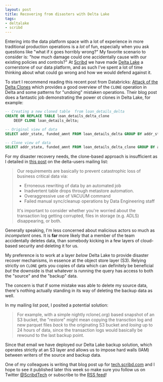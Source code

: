 ```yaml
---
layout: post
title: Recovering from disasters with Delta Lake
tags:
- deltalake
- scribd
---
```


Entering into the data platform space with a lot of experience in more
traditional production operations is a _lot_ of fun, especially when you ask
questions like "what if `X` goes horribly wrong?"  My favorite scenario to
consider is: "how much damage could one accidentally cause with our existing
policies and controls?"  At [Scribd](https://tech.scribd.com) we have made
[Delta Lake](https://delta.io) a cornerstone of our data platform, and as such
I've spent a lot of time thinking about what could go wrong and how we would
defend against it.  


To start I recommend reading this recent post from Databricks: [Attack of the
Delta
Clones](https://databricks.com/blog/2021/04/20/attack-of-the-delta-clones-against-disaster-recovery-availability-complexity.html)
which provides a good overview of the `CLONE` operation in Delta and some
patterns for "undoing" mistaken operations. Their blog post does a fantastic
job demonstrating the power ot clones in Delta Lake, for example:


```sql
-- Creating a new cloned table  from loan_details_delta
CREATE OR REPLACE TABLE loan_details_delta_clone
    DEEP CLONE loan_details_delta;

-- Original view of data
SELECT addr_state, funded_amnt FROM loan_details_delta GROUP BY addr_state, funded_amnt

-- Clone view of data
SELECT addr_state, funded_amnt FROM loan_details_delta_clone GROUP BY addr_state, funded_amnt
```


For my disaster recovery needs, the clone-based approach is insufficient as I detailed in [this post](https://groups.google.com/g/delta-users/c/2WOymkv4KgI/m/zvqKkQwJDwAJ) on the delta-users mailing list:


> Our requirements are basically to prevent catastrophic loss of business critical data via:
> 
> * Erroneous rewriting of data by an automated job
> * Inadvertent table drops through metastore automation.
> * Overaggressive use of VACUUM command
> * Failed manual sync/cleanup operations by Data Engineering staff
> 
> It's important to consider whether you're worried about the transaction log
> getting corrupted, files in storage (e.g. ADLS) disappearing, or both.


Generally speaking, I'm less concerned about malicious actors so much as
_incompetent_ ones. It is **far** more likely that a member of the team
accidentally deletes data, than somebody kicking in a few layers of cloud-based
security and deleting it for us.

My preference is to work at a layer _below_ Delta Lake to provide disaster
recover mechanisms, in essence at the object store layer (S3). Relying strictly
on `CLONE` gets you copies of data which can definitely be beneficial _but_ the
downside is that whatever is running the query has access to both the "source"
and the "backup" data.

The concern is that if some mistake was able to delete my source data, there's
nothing actually standing in its way of deleting the backup data as well.


In my mailing list post, I posited a potential solution:

> For example, with a simple nightly rclone(.org) based snapshot of an S3 bucket, the
> "restore" might mean copying the transction log and new parquet files _back_ to
> the originating S3 bucket and *losing* up to 24 hours of data, since the
> transaction logs would basically be rewound to the last backup point.


Since that email we have deployed our Delta Lake backup solution,
which operates strictly at an S3 layer and allows us to impose hard walls (IAM)
between writers of the source and backup data.

One of my colleagues is writing that blog post up for
[tech.scribd.com](https://tech.scribd.com) and I hope to see it published later
this week so make sure you follow us on Twitter
[@ScribdTech](https://twitter.com/scribdtech) or subscribe to the [RSS
feed](https://tech.scribd.com/feed.xml)!




